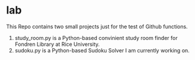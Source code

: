 lab
===
This Repo contains two small projects just for the test of Github functions.

1. study_room.py is a Python-based convinient study room finder for Fondren Library at Rice University.
2. sudoku.py is a Python-based Sudoku Solver I am currently working on.
